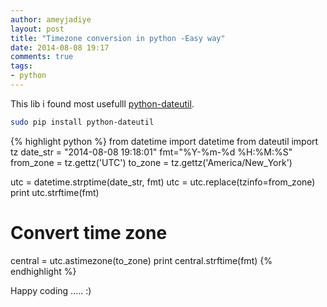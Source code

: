 ```yaml
---
author: ameyjadiye
layout: post
title: "Timezone conversion in python -Easy way"
date: 2014-08-08 19:17
comments: true
tags:
- python
---
```


This lib i found most usefulll [python-dateutil](http://niemeyer.net/python-dateutil).
```bash
sudo pip install python-dateutil
```

{% highlight python %}
from datetime import datetime
from dateutil import tz
date_str = "2014-08-08 19:18:01"
fmt="%Y-%m-%d %H:%M:%S"
from_zone = tz.gettz('UTC')
to_zone = tz.gettz('America/New_York')

utc = datetime.strptime(date_str, fmt)
utc = utc.replace(tzinfo=from_zone)
print utc.strftime(fmt)
# Convert time zone
central = utc.astimezone(to_zone)
print central.strftime(fmt)
{% endhighlight %}

Happy coding ..... :)
